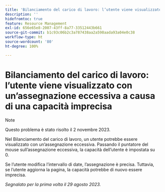 ```yaml
---
title: 'Bilanciamento del carico di lavoro: l’utente viene visualizzato con un’assegnazione eccessiva a causa di una capacità imprecisa'
description: ''
hidefromtoc: true
feature: Resource Management
exl-id: 656e65e8-2007-43ff-8a77-33512443b661
source-git-commit: b1c93c06b2c3a787438aa2a598aada93a04e0c38
workflow-type: ht
source-wordcount: '80'
ht-degree: 100%

---
```


# Bilanciamento del carico di lavoro: l’utente viene visualizzato con un’assegnazione eccessiva a causa di una capacità imprecisa

>[!NOTE]
>
>Questo problema è stato risolto il 2 novembre 2023.

Nel Bilanciamento del carico di lavoro, un utente potrebbe essere visualizzato con un’assegnazione eccessiva. Passando il puntatore del mouse sull’assegnazione eccessiva, la capacità dell’utente è impostata su 0.

Se l’utente modifica l’intervallo di date, l’assegnazione è precisa. Tuttavia, se l’utente aggiorna la pagina, la capacità potrebbe di nuovo essere imprecisa.

_Segnalato per la prima volta il 29 agosto 2023._
